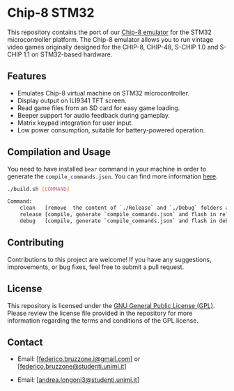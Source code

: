 # Chip-8 STM32

This repository contains the port of our [Chip-8 emulator](https://github.com/CHIP-8-Org/Core) for the STM32 microcontroller platform. The Chip-8 emulator allows you to run vintage video games originally designed for the CHIP-8, CHIP-48, S-CHIP 1.0 and S-CHIP 1.1 on STM32-based hardware.

## Features

- Emulates Chip-8 virtual machine on STM32 microcontroller.
- Display output on ILI9341 TFT screen.
- Read game files from an SD card for easy game loading.
- Beeper support for audio feedback during gameplay.
- Matrix keypad integration for user input.
- Low power consumption, suitable for battery-powered operation.


## Compilation and Usage

You need to have installed `bear` command in your machine in order to generate the `compile_commands.json`. You can find more information [here](https://github.com/rizsotto/Bear).

```bash
./build.sh [COMMAND]

Command:
    clean   [remove  the content of `./Release` and `./Debug` folders and `compile_commands.json` file]
    release [compile, generate `compile_commands.json` and flash in release mode]
    debug   [compile, generate `compile_commands.json` and flash in debug mode]
```

## Contributing

Contributions to this project are welcome! If you have any suggestions, improvements, or bug fixes, feel free to submit a pull request.

## License

This repository is licensed under the [GNU General Public License (GPL)](https://www.gnu.org/licenses/gpl-3.0.html). Please review the license file provided in the repository for more information regarding the terms and conditions of the GPL license.

## Contact

- Email: [federico.bruzzone.i@gmail.com] or [federico.bruzzone@studenti.unimi.it]

- Email: [andrea.longoni3@studenti.unimi.it]

